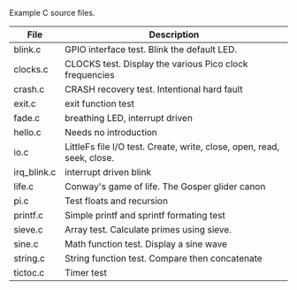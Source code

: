 Example C source files.

| File | Description |
| --- | ---
| blink.c | GPIO interface test. Blink the default LED. |
| clocks.c | CLOCKS test. Display the various Pico clock frequencies |
| crash.c | CRASH recovery test. Intentional hard fault |
| exit.c | exit function test |
| fade.c | breathing LED, interrupt driven |
| hello.c | Needs no introduction |
| io.c | LittleFs file I/O test. Create, write, close, open, read, seek, close. |
| irq_blink.c | interrupt driven blink |
| life.c | Conway's game of life. The Gosper glider canon |
| pi.c | Test floats and recursion |
| printf.c | Simple printf and sprintf formating test |
| sieve.c | Array test. Calculate primes using sieve. |
| sine.c | Math function test. Display a sine wave |
| string.c | String function test. Compare then concatenate |
| tictoc.c | Timer test |
